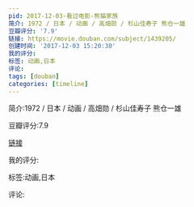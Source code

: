 ```yaml
---
pid: 2017-12-03-看过电影-熊猫家族
简介: 1972 / 日本 / 动画 / 高畑勋 / 杉山佳寿子 熊仓一雄
豆瓣评分: '7.9'
链接: https://movie.douban.com/subject/1439205/
创建时间: '2017-12-03 15:20:30'
我的评分:
标签: 动画,日本
评论:
tags: [douban]
categories: [timeline]
---
```

简介:1972 / 日本 / 动画 / 高畑勋 / 杉山佳寿子 熊仓一雄

豆瓣评分:7.9

[链接](https://movie.douban.com/subject/1439205/)

我的评分:

标签:动画,日本

评论:

